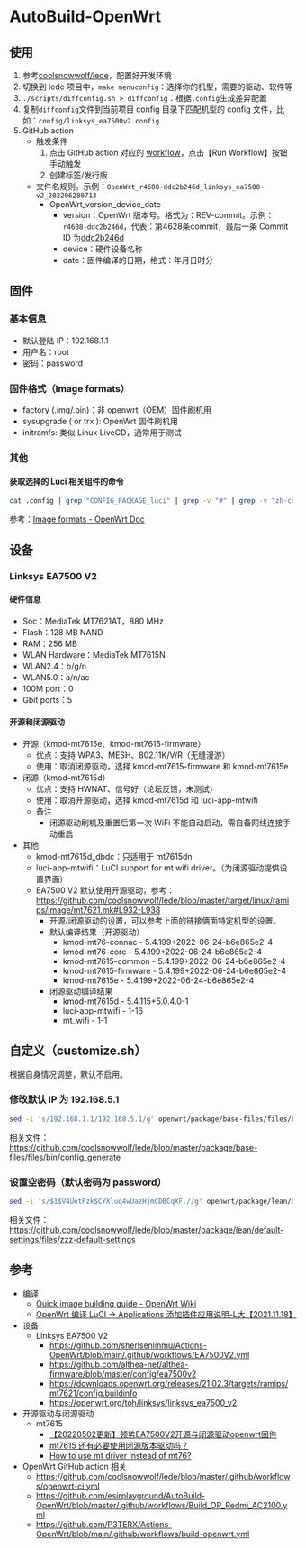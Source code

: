 # AutoBuild-OpenWrt

## 使用

1. 参考[coolsnowwolf/lede](https://github.com/coolsnowwolf/lede)，配置好开发环境
2. 切换到 lede 项目中，`make menuconfig`：选择你的机型，需要的驱动、软件等
3. `./scripts/diffconfig.sh > diffconfig`：根据`.config`生成差异配置
4. 复制`diffconfig`文件到当前项目 config 目录下匹配机型的 config 文件，比如：`config/linksys_ea7500v2.config`
5. GitHub action
    * 触发条件
      1. 点击 GitHub action 对应的 [workflow](https://github.com/zqhong/AutoBuild-OpenWrt/actions/workflows/Build_OP_Linksys_EA7500V2.yml)，点击【Run Workflow】按钮手动触发
      2. 创建标签/发行版
    * 文件名规则。示例：`OpenWrt_r4608-ddc2b246d_linksys_ea7500-v2_202206280713`
      * OpenWrt_version_device_date
        * version：OpenWrt 版本号。格式为：REV-commit。示例：`r4608-ddc2b246d`，代表：第4628条commit，最后一条 Commit ID 为[ddc2b246d](https://github.com/coolsnowwolf/lede/commit/ddc2b246d)
        * device：硬件设备名称
        * date：固件编译的日期，格式：年月日时分

## 固件

### 基本信息

* 默认登陆 IP：192.168.1.1
* 用户名：root
* 密码：password

### 固件格式（Image formats）

* factory (.img/.bin)：非 openwrt（OEM）固件刷机用
* sysupgrade ( or trx ): OpenWrt 固件刷机用
* initramfs: 类似 Linux LiveCD，通常用于测试

### 其他

#### 获取选择的 Luci 相关组件的命令

```bash
cat .config | grep "CONFIG_PACKAGE_luci" | grep -v "#" | grep -v "zh-cn" | grep -v "CONFIG_PACKAGE_luci=y" | grep -v "CONFIG_PACKAGE_luci-base" | sed 's/CONFIG_PACKAGE_/* /g' | sed 's/=y//g' | sort
```

参考：[Image formats - OpenWrt Doc](https://openwrt.org/docs/techref/image.format)

## 设备

### Linksys EA7500 V2

#### 硬件信息

* Soc：MediaTek MT7621AT，880 MHz
* Flash：128 MB NAND
* RAM：256 MB
* WLAN Hardware：MediaTek MT7615N
* WLAN2.4：b/g/n
* WLAN5.0：a/n/ac
* 100M port：0
* Gbit ports：5

#### 开源和闭源驱动

* 开源（kmod-mt7615e、kmod-mt7615-firmware）
  * 优点：支持 WPA3、MESH、802.11K/V/R（无缝漫游）
  * 使用：取消闭源驱动，选择 kmod-mt7615-firmware 和 kmod-mt7615e
* 闭源（kmod-mt7615d）
    * 优点：支持 HWNAT、信号好（论坛反馈，未测试）
    * 使用：取消开源驱动，选择 kmod-mt7615d 和 luci-app-mtwifi
    * 备注
      * 闭源驱动刷机及重置后第一次 WiFi 不能自动启动，需自备网线连接手动重启
* 其他
  * kmod-mt7615d_dbdc：只适用于 mt7615dn
  * luci-app-mtwifi：LuCI support for mt wifi driver。（为闭源驱动提供设置界面）
  * EA7500 V2 默认使用开源驱动，参考：https://github.com/coolsnowwolf/lede/blob/master/target/linux/ramips/image/mt7621.mk#L932-L938
      * 开源/闭源驱动的设置，可以参考上面的链接俩面特定机型的设置。
      * 默认编译结果（开源驱动）
        * kmod-mt76-connac - 5.4.199+2022-06-24-b6e865e2-4
        * kmod-mt76-core - 5.4.199+2022-06-24-b6e865e2-4
        * kmod-mt7615-common - 5.4.199+2022-06-24-b6e865e2-4
        * kmod-mt7615-firmware - 5.4.199+2022-06-24-b6e865e2-4
        * kmod-mt7615e - 5.4.199+2022-06-24-b6e865e2-4
      * 闭源驱动编译结果
        * kmod-mt7615d - 5.4.115+5.0.4.0-1
        * luci-app-mtwifi - 1-16
        * mt_wifi - 1-1

## 自定义（customize.sh）

根据自身情况调整，默认不启用。

### 修改默认 IP 为 192.168.5.1

```bash
sed -i 's/192.168.1.1/192.168.5.1/g' openwrt/package/base-files/files/bin/config_generate
```

相关文件：https://github.com/coolsnowwolf/lede/blob/master/package/base-files/files/bin/config_generate

### 设置空密码（默认密码为 password）

```bash
sed -i 's/$1$V4UetPzk$CYXluq4wUazHjmCDBCqXF.//g' openwrt/package/lean/default-settings/files/zzz-default-settings
```

相关文件：https://github.com/coolsnowwolf/lede/blob/master/package/lean/default-settings/files/zzz-default-settings

## 参考

* 编译
    * [Quick image building guide - OpenWrt Wiki](https://openwrt.org/docs/guide-developer/toolchain/beginners-build-guide)
    * [OpenWrt 编译 LuCI -> Applications 添加插件应用说明-L大【2021.11.18】](https://www.right.com.cn/forum/thread-344825-1-1.html)
* 设备
    * Linksys EA7500 V2
        * https://github.com/sherlsenlinmu/Actions-OpenWrt/blob/main/.github/workflows/EA7500V2.yml
        * https://github.com/althea-net/althea-firmware/blob/master/config/ea7500v2
        * https://downloads.openwrt.org/releases/21.02.3/targets/ramips/mt7621/config.buildinfo
        * https://openwrt.org/toh/linksys/linksys_ea7500_v2
* 开源驱动与闭源驱动
  * mt7615
    * [【20220502更新】领势EA7500V2开源与闭源驱动openwrt固件](https://www.right.com.cn/forum/thread-4103473-1-1.html)
    * [mt7615 还有必要使用闭源版本驱动吗？](https://github.com/coolsnowwolf/lede/issues/6102)
    * [How to use mt driver instead of mt76?](https://github.com/coolsnowwolf/lede/issues/5897)
* OpenWrt GitHub action 相关
    * https://github.com/coolsnowwolf/lede/blob/master/.github/workflows/openwrt-ci.yml
    * https://github.com/esirplayground/AutoBuild-OpenWrt/blob/master/.github/workflows/Build_OP_Redmi_AC2100.yml
    * https://github.com/P3TERX/Actions-OpenWrt/blob/main/.github/workflows/build-openwrt.yml

